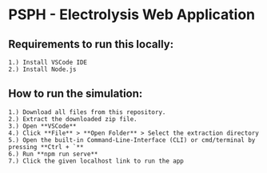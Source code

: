# PSPH - Electrolysis Web Application

## Requirements to run this locally:
```
1.) Install VSCode IDE
2.) Install Node.js
```
## How to run the simulation:
```
1.) Download all files from this repository.
2.) Extract the downloaded zip file.
3.) Open **VSCode**
4.) Click **File** > **Open Folder** > Select the extraction directory
5.) Open the built-in Command-Line-Interface (CLI) or cmd/terminal by pressing **Ctrl + `**
6.) Run **npm run serve**
7.) Click the given localhost link to run the app
```


